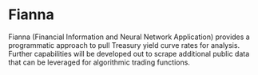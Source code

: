# Fianna

Fianna (Financial Information and Neural Network Application) provides a programmatic approach to pull Treasury yield curve rates for analysis. Further capabilities will be developed out to scrape additional public data that can be leveraged for algorithmic trading functions.

